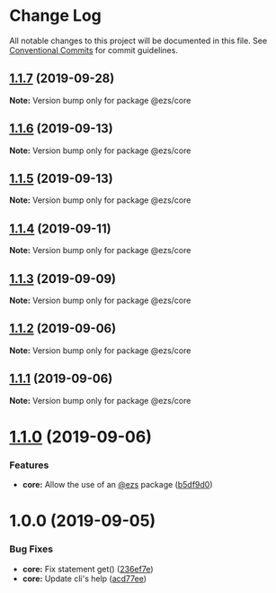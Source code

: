 # Change Log

All notable changes to this project will be documented in this file.
See [Conventional Commits](https://conventionalcommits.org) for commit guidelines.

## [1.1.7](https://github.com/Inist-CNRS/ezs/compare/@ezs/core@1.1.6...@ezs/core@1.1.7) (2019-09-28)

**Note:** Version bump only for package @ezs/core





## [1.1.6](https://github.com/Inist-CNRS/ezs/compare/@ezs/core@1.1.5...@ezs/core@1.1.6) (2019-09-13)

**Note:** Version bump only for package @ezs/core





## [1.1.5](https://github.com/Inist-CNRS/ezs/compare/@ezs/core@1.1.4...@ezs/core@1.1.5) (2019-09-13)

**Note:** Version bump only for package @ezs/core





## [1.1.4](https://github.com/Inist-CNRS/ezs/compare/@ezs/core@1.1.3...@ezs/core@1.1.4) (2019-09-11)

**Note:** Version bump only for package @ezs/core





## [1.1.3](https://github.com/Inist-CNRS/ezs/compare/@ezs/core@1.1.2...@ezs/core@1.1.3) (2019-09-09)

**Note:** Version bump only for package @ezs/core





## [1.1.2](https://github.com/Inist-CNRS/ezs/compare/@ezs/core@1.1.1...@ezs/core@1.1.2) (2019-09-06)

**Note:** Version bump only for package @ezs/core





## [1.1.1](https://github.com/Inist-CNRS/ezs/compare/@ezs/core@1.1.0...@ezs/core@1.1.1) (2019-09-06)

**Note:** Version bump only for package @ezs/core





# [1.1.0](https://github.com/Inist-CNRS/ezs/compare/@ezs/core@1.0.0...@ezs/core@1.1.0) (2019-09-06)


### Features

* **core:** Allow the use of an [@ezs](https://github.com/ezs) package ([b5df9d0](https://github.com/Inist-CNRS/ezs/commit/b5df9d0))





# 1.0.0 (2019-09-05)


### Bug Fixes

* **core:** Fix statement get() ([236ef7e](https://github.com/Inist-CNRS/ezs/commit/236ef7e))
* **core:** Update cli's help ([acd77ee](https://github.com/Inist-CNRS/ezs/commit/acd77ee))

